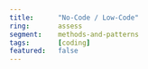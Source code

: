 ```yaml
---
title:      "No-Code / Low-Code"
ring:       assess
segment:    methods-and-patterns
tags:       [coding]
featured:   false
---
```

